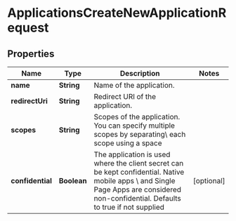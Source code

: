 

# ApplicationsCreateNewApplicationRequest


## Properties

| Name | Type | Description | Notes |
|------------ | ------------- | ------------- | -------------|
|**name** | **String** | Name of the application. |  |
|**redirectUri** | **String** | Redirect URI of the application. |  |
|**scopes** | **String** | Scopes of the application. You can specify multiple scopes by separating\\                                  each scope using a space |  |
|**confidential** | **Boolean** | The application is used where the client secret can be kept confidential. Native mobile apps \\                         and Single Page Apps are considered non-confidential. Defaults to true if not supplied |  [optional] |



